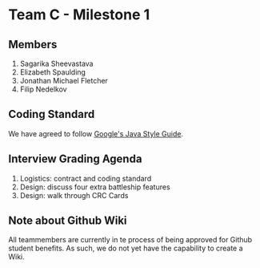 # Team C - Milestone 1
 ## Members
 <ol>
  <li> Sagarika Sheevastava</li>
  <li> Elizabeth Spaulding </li>
  <li> Jonathan Michael Fletcher </li>
  <li> Filip Nedelkov</li>
</ol>
 
 ## Coding Standard
 We have agreed to follow [Google's Java Style Guide](https://google.github.io/styleguide/javaguide.html).
 
 ## Interview Grading Agenda
 <ol>
  <li> Logistics: contract and coding standard</li>
  <li> Design: discuss four extra battleship features</li>
  <li> Design: walk through CRC Cards</li>
 </ol>
 
   
 ## Note about Github Wiki
 All teammembers are currently in te process of being approved for Github student benefits. As such, we do not yet have the capability to create a Wiki.
